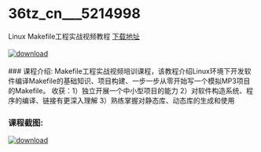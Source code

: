 # 36tz_cn___5214998
Linux Makefile工程实战视频教程
[下载地址](http://www.36tz.cn/article/5214998 "下载地址")
<br/></br>[![download](http://36tz.cn/muke_img/2020_08_2-60-300x187.png "下载地址")](http://www.36tz.cn/article/5214998 "下载地址")
<br/></br>### 课程介绍:
Makefile工程实战视频培训课程，该教程介绍Linux环境下开发软件编译Makefile的基础知识、项目构建、一步一步从零开始写一个模拟MP3项目的Makefile。
收获：1）独立开展一个中小型项目的能力 2）对软件构造系统、程序的编译、链接有更深入理解 3）熟练掌握对静态库、动态库的生成和使用

### 课程截图:
[![download](http://36tz.cn/muke_img/2020_08_1-64.png "下载地址")](http://www.36tz.cn/article/5214998 "下载地址")
